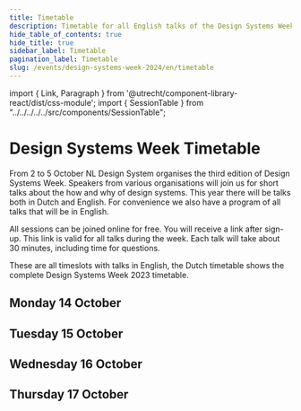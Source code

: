 ```yaml
---
title: Timetable
description: Timetable for all English talks of the Design Systems Week 2023
hide_table_of_contents: true
hide_title: true
sidebar_label: Timetable
pagination_label: Timetable
slug: /events/design-systems-week-2024/en/timetable
---
```


import { Link, Paragraph } from '@utrecht/component-library-react/dist/css-module';
import { SessionTable } from "../../../../../src/components/SessionTable";

<div lang="en">

# Design Systems Week Timetable

<Paragraph lead>
    From 2 to 5 October NL Design System organises the third edition of Design Systems Week. Speakers from various organisations will join us for short talks about the how and why of design systems. This year there will be talks both in Dutch and English. For convenience we also have a <Link href="/events/design-systems-week-2023/en/program">program of all talks that will be in English</Link>.
</Paragraph>

<Paragraph>All sessions can be joined online for free. You will receive a link after sign-up. This link is valid for all talks during the week. Each talk will take about 30 minutes, including time for questions.</Paragraph>

<Paragraph>These are all timeslots with talks in English, <Link href="/events/design-systems-week-2023/tijdschema" hrefLang="nl-NL">the Dutch timetable</Link> shows the complete Design Systems Week 2023 timetable.</Paragraph>

## Monday 14 October

<SessionTable
lang=""
sessions={}
/>

## Tuesday 15 October

<SessionTable
lang=""
sessions={}
/>

## Wednesday 16 October

<SessionTable
lang=""
sessions={}
/>

## Thursday 17 October

<SessionTable
lang=""
sessions={}
/>

</div>
